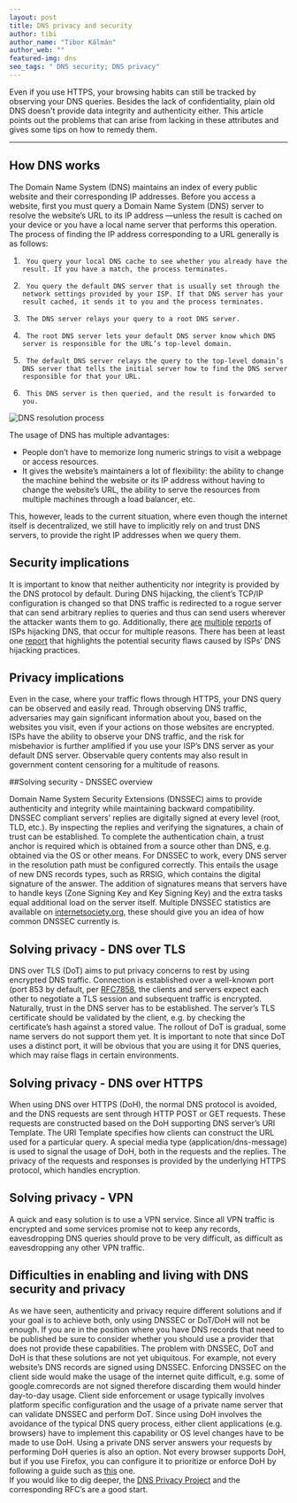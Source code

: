 ```yaml
---
layout: post
title: DNS privacy and security
author: tibi
author_name: "Tibor Kálmán"
author_web: ""
featured-img: dns
seo_tags: " DNS security; DNS privacy"
---
```


Even if you use HTTPS, your browsing habits can still be tracked by observing your DNS queries. Besides the lack of confidentiality, plain old DNS doesn't provide data integrity and authenticity either. This article points out the problems that can arise from lacking in these attributes and gives some tips on how to remedy them.

<!--excerpt-->

----

## How DNS works

The Domain Name System (DNS) maintains an index of every public website and their corresponding IP addresses.
Before you access a website, first you must query a Domain Name System (DNS) server to resolve the website’s URL to its IP address —unless the result is cached on your device or you have a local name server that performs this operation.
The process of finding the IP address corresponding to a URL generally is as follows:

1.   	You query your local DNS cache to see whether you already have the result. If you have a match, the process terminates.
2.   	You query the default DNS server that is usually set through the network settings provided by your ISP. If that DNS server has your result cached, it sends it to you and the process terminates.
3.   	The DNS server relays your query to a root DNS server.
4.   	The root DNS server lets your default DNS server know which DNS server is responsible for the URL’s top-level domain.
5.   	The default DNS server relays the query to the top-level domain’s DNS server that tells the initial server how to find the DNS server responsible for that your URL.
6.   	This DNS server is then queried, and the result is forwarded to you.

![DNS resolution process](/dnsproc.png)

The usage of DNS has multiple advantages:

* People don’t have to memorize long numeric strings to visit a webpage or access resources.
* It gives the website’s maintainers a lot of flexibility: the ability to change the machine behind the website or its IP address without having to change the website’s URL, the ability to serve the resources from multiple machines through a load balancer, etc.

This, however, leads to the current situation, where even though the internet itself is decentralized, we still have to implicitly rely on and trust DNS servers, to provide the right IP addresses when we query them.


## Security implications

It is important to know that neither authenticity nor integrity is provided by the DNS protocol by default.
During DNS hijacking, the client’s TCP/IP configuration is changed so that DNS traffic is redirected to a rogue server that can send arbitrary replies to queries and thus can send users wherever the attacker wants them to go.
Additionally, there [are](https://forums.att.com/t5/AT-T-Internet-Features/ATT-DNS-Assist-Page/td-p/5108480) [multiple](https://web.archive.org/web/20090813095417/http://www.optimum.net/Article/DNS) [reports](https://www.theregister.co.uk/2009/07/28/comcast_dns_hijacker/) of ISPs hijacking DNS, that occur for multiple reasons. There has been at least one [report](https://www.wired.com/2008/04/isps-error-page/) that highlights the potential security flaws caused by ISPs’ DNS hijacking practices.

## Privacy implications

Even in the case, where your traffic flows through HTTPS, your DNS query can be observed and easily read. Through observing DNS traffic, adversaries may gain significant information about you, based on the websites you visit, even if your actions on those websites are encrypted. ISPs have the ability to observe your DNS traffic, and the risk for misbehavior is further amplified if you use your ISP’s DNS server as your default DNS server.
Observable query contents may also result in government content censoring for a multitude of reasons.

##Solving security - DNSSEC overview

Domain Name System Security Extensions (DNSSEC) aims to provide authenticity and integrity while maintaining backward compatibility.
DNSSEC compliant servers’ replies are digitally signed at every level (root, TLD, etc.). By inspecting the replies and verifying the signatures, a chain of trust can be established. To complete the authentication chain, a trust anchor is required which is obtained from a source other than DNS, e.g. obtained via the OS or other means.
For DNSSEC to work, every DNS server in the resolution path must be configured correctly. This entails the usage of new DNS records types, such as RRSIG, which contains the digital signature of the answer. The addition of signatures means that servers have to handle keys (Zone Signing Key and Key Signing Key) and the extra tasks equal additional load on the server itself.
Multiple DNSSEC statistics are available on [internetsociety.org](https://www.internetsociety.org/deploy360/dnssec/statistics/), these should give you an idea of how common DNSSEC currently is.


## Solving privacy - DNS over TLS

DNS over TLS (DoT) aims to put privacy concerns to rest by using encrypted DNS traffic. Connection is established over a well-known port (port 853 by default, per [RFC7858](https://tools.ietf.org/html/rfc7858), the clients and servers expect each other to negotiate a TLS session and subsequent traffic is encrypted.
Naturally, trust in the DNS server has to be established. The server’s TLS certificate should be validated by the client, e.g. by checking the certificate’s hash against a stored value. 
The rollout of DoT is gradual, some name servers do not support them yet.
It is important to note that since DoT uses a distinct port, it will be obvious that you are using it for DNS queries, which may raise flags in certain environments.

## Solving privacy - DNS over HTTPS

When using DNS over HTTPS (DoH), the normal DNS protocol is avoided, and the DNS requests are sent through HTTP POST or GET requests. These requests are constructed based on the DoH supporting DNS server’s URI Template. The URI Template specifies how clients can construct the URL used for a particular query.
A special media type (application/dns-message) is used to signal the usage of DoH, both in the requests and the replies.
The privacy of the requests and responses is provided by the underlying HTTPS protocol, which handles encryption.

## Solving privacy - VPN

A quick and easy solution is to use a VPN service. Since all VPN traffic is encrypted and some services promise not to keep any records, eavesdropping DNS queries should prove to be very difficult, as difficult as eavesdropping any other VPN traffic.

## Difficulties in enabling and living with DNS security and privacy

As we have seen, authenticity and privacy require different solutions and if your goal is to achieve both, only using DNSSEC or DoT/DoH will not be enough. If you are in the position where you have DNS records that need to be published be sure to consider whether you should use a provider that does not provide these capabilities.
The problem with DNSSEC, DoT and DoH is that these solutions are not yet ubiquitous. For example, not every website’s DNS records are signed using DNSSEC. Enforcing DNSSEC on the client side would make the usage of the internet quite difficult, e.g. some of google.comrecords are not signed therefore discarding them would hinder day-to-day usage.
Client side enforcement or usage typically involves platform specific configuration and the usage of a private name server that can validate DNSSEC and perform DoT. Since using DoH involves the avoidance of the typical DNS query process, either client applications (e.g. browsers) have to implement this capability or OS level changes have to be made to use DoH. Using a private DNS server answers your requests by performing DoH queries is also an option. Not every browser supports DoH, but if you use Firefox, you can configure it to prioritize or enforce DoH by following a guide such as [this](https://www.ghacks.net/2018/04/02/configure-dns-over-https-in-firefox/) one.  
If you would like to dig deeper, the [DNS Privacy Project](https://dnsprivacy.org/wiki/display/DP) and the corresponding RFC’s are a good start.



